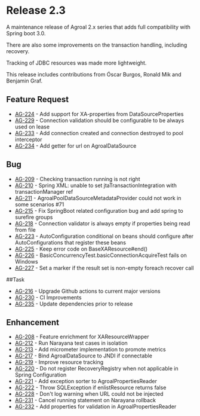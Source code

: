 # Release 2.3

A maintenance release of Agroal 2.x series that adds full compatibility with Spring boot 3.0. 
                                                                                        
There are also some improvements on the transaction handling, including recovery.

Tracking of JDBC resources was made more lightweight.

This release includes contributions from Óscar Burgos, Ronald Mik and Benjamin Graf.

## Feature Request
* [AG-224](https://issues.jboss.org/browse/AG-224) - Add support for XA-properties from DataSourceProperties
* [AG-229](https://issues.jboss.org/browse/AG-229) - Connection validation should be configurable to be always used on lease
* [AG-233](https://issues.jboss.org/browse/AG-223) - Add connection created and connection destroyed to pool interceptor
* [AG-234](https://issues.jboss.org/browse/AG-234) - Add getter for url on AgroalDataSource

## Bug
* [AG-209](https://issues.jboss.org/browse/AG-209) - Checking transaction running is not right
* [AG-210](https://issues.jboss.org/browse/AG-210) - Spring XML: unable to set jtaTransactionIntegration with transactionManager ref
* [AG-211](https://issues.jboss.org/browse/AG-211) - AgroalPoolDataSourceMetadataProvider could not work in some scenarios #71
* [AG-215](https://issues.jboss.org/browse/AG-215) - Fix SpringBoot related configuration bug and add spring to surefire groups
* [AG-218](https://issues.jboss.org/browse/AG-218) - Connection validator is always empty if properties being read from file
* [AG-223](https://issues.jboss.org/browse/AG-223) - AutoConfiguration conditional on beans should configure after AutoConfigurations that register these beans
* [AG-225](https://issues.jboss.org/browse/AG-225) - Keep error code on BaseXAResource#end()
* [AG-226](https://issues.jboss.org/browse/AG-226) - BasicConcurrencyTest.basicConnectionAcquireTest fails on Windows
* [AG-227](https://issues.jboss.org/browse/AG-227) - Set a marker if the result set is non-empty foreach recover call

##Task
* [AG-216](https://issues.jboss.org/browse/AG-216) - Upgrade Github actions to current major versions
* [AG-230](https://issues.jboss.org/browse/AG-230) - CI Improvements
* [AG-235](https://issues.jboss.org/browse/AG-235) - Update dependencies prior to release

## Enhancement
* [AG-208](https://issues.jboss.org/browse/AG-208) - Feature enrichment for XAResourceWrapper
* [AG-212](https://issues.jboss.org/browse/AG-212) - Run Narayana test cases in isolation
* [AG-213](https://issues.jboss.org/browse/AG-213) - Add micrometer implementation to promote metrics
* [AG-217](https://issues.jboss.org/browse/AG-217) - Bind AgroalDataSource to JNDI if connectable
* [AG-219](https://issues.jboss.org/browse/AG-219) - Improve resource tracking
* [AG-220](https://issues.jboss.org/browse/AG-220) - Do not register RecoveryRegistry when not applicable in Spring Configuration
* [AG-221](https://issues.jboss.org/browse/AG-221) - Add exception sorter to AgroalPropertiesReader
* [AG-222](https://issues.jboss.org/browse/AG-222) - Throw SQLException if enlistResource returns false
* [AG-228](https://issues.jboss.org/browse/AG-228) - Don't log warning when URL could not be injected
* [AG-231](https://issues.jboss.org/browse/AG-231) - Cancel running statement on Narayana rollback
* [AG-232](https://issues.jboss.org/browse/AG-232) - Add properties for validation in AgroalPropertiesReader
